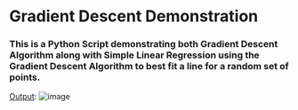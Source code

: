# Gradient Descent Demonstration

### This is a Python Script demonstrating both Gradient Descent Algorithm along with Simple Linear Regression using the Gradient Descent Algorithm to best fit a line for a random set of points. 

<ins>Output</ins>: 
![image](https://user-images.githubusercontent.com/45360115/150120423-de37e4fb-81c9-42c6-9e4a-710e4436c6a7.png)
